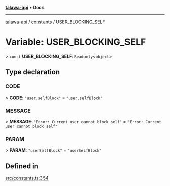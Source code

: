 [**talawa-api**](../../README.md) • **Docs**

***

[talawa-api](../../modules.md) / [constants](../README.md) / USER\_BLOCKING\_SELF

# Variable: USER\_BLOCKING\_SELF

\> `const` **USER\_BLOCKING\_SELF**: `Readonly`\<`object`\>

## Type declaration

### CODE

\> **CODE**: `"user.selfBlock"` = `"user.selfBlock"`

### MESSAGE

\> **MESSAGE**: `"Error: Current user cannot block self"` = `"Error: Current user cannot block self"`

### PARAM

\> **PARAM**: `"userSelfBlock"` = `"userSelfBlock"`

## Defined in

[src/constants.ts:354](https://github.com/PalisadoesFoundation/talawa-api/blob/60937520d7a29ccf883a9c6a7c2d186bae92a81b/src/constants.ts#L354)
